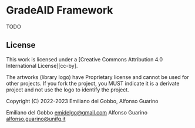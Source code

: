 <!--<img src="artworks/logo_bicolorvector.svg"><br>

--------------------------------------
-->
# GradeAID Framework

TODO



## License

This work is licensed under a [Creative Commons Attribution 4.0 International License][cc-by].

The artworks (library logo) have Proprietary license and cannot be used for other projects. 
If you fork the project, you MUST indicate it is a derivate project and not 
use the logo to identify the project.

Copyright (C) 2022-2023 Emiliano del Gobbo, Alfonso Guarino

Emiliano del Gobbo <emidelgo@gmail.com>
Alfonso Guarino <alfonso.guarino@unifg.it>